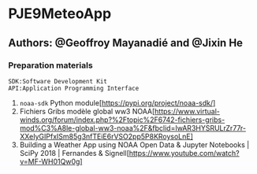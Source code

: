 # PJE9MeteoApp

## Authors: @Geoffroy Mayanadié and @Jixin He

### Preparation materials
    SDK:Software Development Kit
    API:Application Programming Interface

1) `noaa-sdk` Python module[https://pypi.org/project/noaa-sdk/]
2) Fichiers Gribs modèle global ww3 NOAA[https://www.virtual-winds.org/forum/index.php?%2Ftopic%2F6742-fichiers-gribs-mod%C3%A8le-global-ww3-noaa%2F&fbclid=IwAR3HYSRULrZr77r-XXeIyGIPfxISm85g3nfTEiE6rVSO2pp5P8KRoysoLnE]
3) Building a Weather App using NOAA Open Data & Jupyter Notebooks | SciPy 2018 | Fernandes & Signell[https://www.youtube.com/watch?v=MF-WH01Qw0g]
